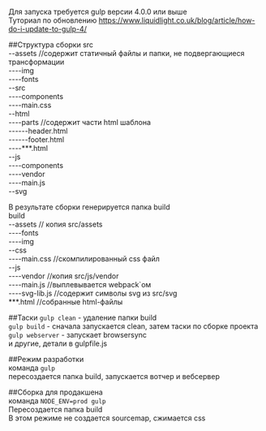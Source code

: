 Для запуска требуется gulp версии 4.0.0 или выше<br/>
Туториал по обновлению https://www.liquidlight.co.uk/blog/article/how-do-i-update-to-gulp-4/

##Структура сборки
src<br/>
--assets //содержит статичный файлы и папки, не подвергающиеся трансформации</span><br/>
----img<br/>
----fonts<br/>
--src<br/>
----components<br/>
----main.css<br/>
--html<br/>
----parts //содержит части html шаблона<br/>
------header.html<br/>
------footer.html<br/>
----***.html<br/>
--js<br/>
----components<br/>
----vendor<br/>
----main.js<br/>
--svg<br/>

В результате сборки генерируется папка build<br/>
build<br/>
--assets // копия src/assets<br/>
----fonts<br/>
----img<br/>
--css<br/>
----main.css //скомпилированный css файл<br/>
--js<br/>
----vendor //копия src/js/vendor<br/>
----main.js //выплевывается webpack`ом<br/>
----svg-lib.js //содержит символы svg из src/svg<br/>
***.html //собранные html-файлы<br/>

##Таски
```gulp clean``` - удаление папки build<br/>
```gulp build``` - сначала запускается clean, затем таски по сборке проекта<br/>
```gulp webserver``` - запускает browsersync<br/>
и другие, детали в gulpfile.js<br/>


##Режим разработки<br/>
команда ```gulp```<br/>
пересоздается папка build, запускается вотчер и вебсервер<br/>

##Сборка для продакшена<br/>
команда ```NODE_ENV=prod gulp```<br/>
Пересоздается папка build<br/>
В этом режиме не создается sourcemap, сжимается css<br/>
